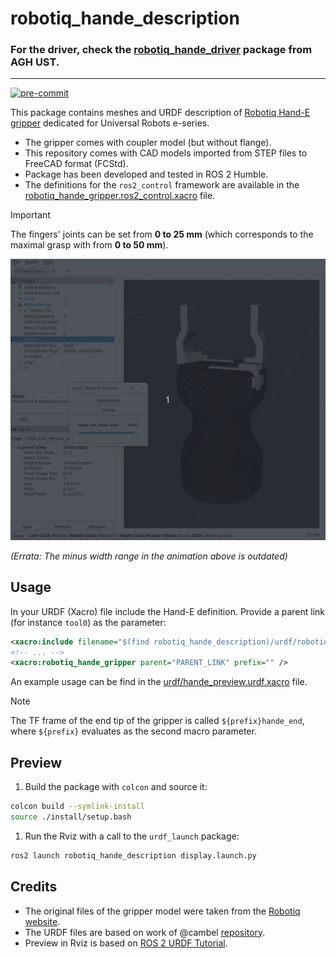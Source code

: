 # robotiq_hande_description
### For the driver, check the [robotiq_hande_driver](https://github.com/AGH-CEAI/robotiq_hande_driver/) package from AGH UST.
---

[![pre-commit](https://img.shields.io/badge/pre--commit-enabled-brightgreen?logo=pre-commit)](https://github.com/pre-commit/pre-commit)

This package contains meshes and URDF description of [Robotiq Hand-E gripper](https://robotiq.com/products/hand-e-adaptive-robot-gripper) dedicated for Universal Robots e-series.

- The gripper comes with coupler model (but without flange).
- This repository comes with CAD models imported from STEP files to FreeCAD format (FCStd).
- Package has been developed and tested in ROS 2 Humble.
- The definitions for the `ros2_control` framework are available in the [robotiq_hande_gripper.ros2_control.xacro](./urdf/robotiq_hande_gripper.ros2_control.xacro) file.


> [!IMPORTANT]
> The fingers' joints can be set from **0 to 25 mm** (which corresponds to the maximal grasp with from **0 to 50 mm**).

![hande_model](docs/hande_rviz.gif)

*(Errata: The minus width range in the animation above is outdated)*

## Usage

In your URDF (Xacro) file include the Hand-E definition. Provide a parent link (for instance `tool0`) as the parameter:

```xml
<xacro:include filename="$(find robotiq_hande_description)/urdf/robotiq_hande_gripper.xacro" />
<!-- ... -->
<xacro:robotiq_hande_gripper parent="PARENT_LINK" prefix="" />
```

An example usage can be find in the [urdf/hande_preview.urdf.xacro](./urdf/robotiq_hande_gripper.urdf.xacro) file.

> [!NOTE]
> The TF frame of the end tip of the gripper is called `${prefix}hande_end`, where `${prefix}` evaluates as the second macro parameter.


## Preview

1. Build the package with `colcon` and source it:
```bash
colcon build --symlink-install
source ./install/setup.bash
```
1. Run the Rviz with a call to the `urdf_launch` package:
```bash
ros2 launch robotiq_hande_description display.launch.py
```

## Credits
- The original files of the gripper model were taken from the [Robotiq website](https://robotiq.com/products/hand-e-adaptive-robot-gripper).
- The URDF files are based on work of @cambel [repository](https://github.com/cambel/robotiq.git).
- Preview in Rviz is based on [ROS 2 URDF Tutorial](https://github.com/ros/urdf_tutorial/tree/ros2/).
